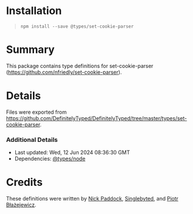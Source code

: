 # Installation
> `npm install --save @types/set-cookie-parser`

# Summary
This package contains type definitions for set-cookie-parser (https://github.com/nfriedly/set-cookie-parser).

# Details
Files were exported from https://github.com/DefinitelyTyped/DefinitelyTyped/tree/master/types/set-cookie-parser.

### Additional Details
 * Last updated: Wed, 12 Jun 2024 08:36:30 GMT
 * Dependencies: [@types/node](https://npmjs.com/package/@types/node)

# Credits
These definitions were written by [Nick Paddock](https://github.com/nickp10), [Singlebyted](https://github.com/singlebyted), and [Piotr Błażejewicz](https://github.com/peterblazejewicz).
